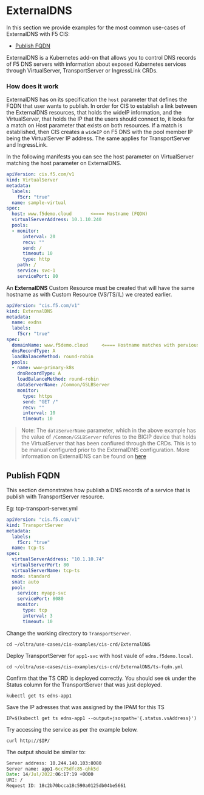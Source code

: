 # ExternalDNS
In this section we provide examples for the most common use-cases of ExternalDNS with F5 CIS:
- [Publish FQDN](cis-crd/ExternalDNS/#publish-FQDN)

ExternalDNS is a Kubernetes add-on that allows you to control DNS records of F5 DNS servers with information about exposed Kubernetes services through VirtualServer, TransportServer or IngressLink CRDs.

### How does it work
ExternalDNS has on its specification the `host` parameter that defines the FQDN that user wants to publish. In order for CIS to establish a link between the ExternalDNS resources, that holds the wideIP information, and the VirtualServer, that holds the IP that the users should connect to, it looks for a match on Host parameter that exists on both resources. If a match is established, then CIS creates a `wideIP` on F5 DNS with the pool member IP being the VirtualServer IP address. The same applies for TransportServer and IngressLink.

In the following manifests you can see the host parameter on VirtualServer matching the host parameter on ExternalDNS.
```yml
apiVersion: cis.f5.com/v1
kind: VirtualServer
metadata:
  labels:
    f5cr: "true"
  name: sample-virtual
spec:
  host: www.f5demo.cloud       <==== Hostname (FQDN)
  virtualServerAddress: 10.1.10.240
  pools:
  - monitor:
      interval: 20
      recv: ""
      send: /
      timeout: 10
      type: http
    path: /
    service: svc-1
    servicePort: 80
```
An **ExternalDNS** Custom Resource must be created that will have the same hostname as with Custom Resource (VS/TS/IL) we created earlier.
```yml
apiVersion: "cis.f5.com/v1"
kind: ExternalDNS
metadata:
  name: exdns
  labels:
    f5cr: "true"
spec:
  domainName: www.f5demo.cloud     <==== Hostname matches with pervious CR
  dnsRecordType: A
  loadBalanceMethod: round-robin
  pools:
  - name: www-primary-k8s
    dnsRecordType: A
    loadBalanceMethod: round-robin
    dataServerName: /Common/GSLBServer
    monitor:
      type: https
      send: "GET /"
      recv: ""
      interval: 10
      timeout: 10
```

> Note: The `dataServerName` parameter, which in the above example has the value of `/Common/GSLBServer` referes to the BIGIP device that holds the VirtualServer that has been confiured through the CRDs. This is to be manual configured prior to the ExternalDNS configuration. More information on ExternalDNS can be found on <a href="https://clouddocs.f5.com/containers/latest/userguide/crd/externaldns.html">here</a>


## Publish FQDN
This section demonstrates how publish a DNS records of a service that is publish with TransportServer resource.

Eg: tcp-transport-server.yml
```yml
apiVersion: "cis.f5.com/v1"
kind: TransportServer
metadata:
  labels:
    f5cr: "true"
  name: tcp-ts
spec:
  virtualServerAddress: "10.1.10.74"
  virtualServerPort: 80
  virtualServerName: tcp-ts
  mode: standard
  snat: auto
  pool:
    service: myapp-svc
    servicePort: 8080
    monitor:
      type: tcp
      interval: 3
      timeout: 10
```

Change the working directory to `TransportServer`.
```
cd ~/oltra/use-cases/cis-examples/cis-crd/ExternalDNS
```

Deploy TransportServer for `app1-svc` with host vaule of `edns.f5demo.local`.
```
cd ~/oltra/use-cases/cis-examples/cis-crd/ExternalDNS/ts-fqdn.yml
```

Confirm that the TS CRD is deployed correctly. You should see `Ok` under the Status column for the TransportServer that was just deployed.
```
kubectl get ts edns-app1
```

Save the IP adresses that was assigned by the IPAM for this TS
```
IP=$(kubectl get ts edns-app1 --output=jsonpath='{.status.vsAddress}')
```
Try accessing the service as per the example below. 
```
curl http://$IP/
```

The output should be similar to:
```cmd
Server address: 10.244.140.103:8080
Server name: app1-6cc75dfc85-qhk5d
Date: 14/Jul/2022:06:17:19 +0000
URI: /
Request ID: 18c2b70bcca18c590a0125db04be5661
```
